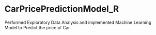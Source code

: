 # CarPricePredictionModel_R
Performed Exploratory Data Analysis and implemented Machine Learning Model to Predict the price of Car 

